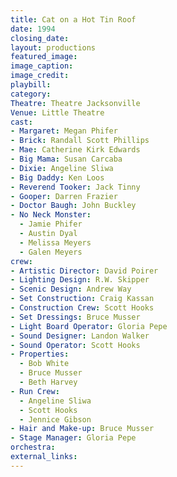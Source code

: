 ```yaml
---
title: Cat on a Hot Tin Roof
date: 1994
closing_date:
layout: productions
featured_image:
image_caption:
image_credit:
playbill:
category:
Theatre: Theatre Jacksonville
Venue: Little Theatre
cast:
- Margaret: Megan Phifer
- Brick: Randall Scott Phillips
- Mae: Catherine Kirk Edwards
- Big Mama: Susan Carcaba
- Dixie: Angeline Sliwa
- Big Daddy: Ken Loos
- Reverend Tooker: Jack Tinny
- Gooper: Darren Frazier
- Doctor Baugh: John Buckley
- No Neck Monster:
  - Jamie Phifer
  - Austin Dyal
  - Melissa Meyers
  - Galen Meyers
crew:
- Artistic Director: David Poirer
- Lighting Design: R.W. Skipper
- Scenic Design: Andrew Way
- Set Construction: Craig Kassan
- Construction Crew: Scott Hooks
- Set Dressings: Bruce Musser
- Light Board Operator: Gloria Pepe
- Sound Designer: Landon Walker
- Sound Operator: Scott Hooks
- Properties:
  - Bob White
  - Bruce Musser
  - Beth Harvey
- Run Crew:
  - Angeline Sliwa
  - Scott Hooks
  - Jennice Gibson
- Hair and Make-up: Bruce Musser
- Stage Manager: Gloria Pepe
orchestra:
external_links:
---
```


